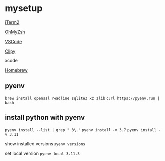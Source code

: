<p align="center">
  <a aria-label="last commit" href="https://github.com/Stegallo/mysetup/commits/main">
    <img alt="" src="https://img.shields.io/github/last-commit/stegallo/mysetup">
  </a>
</p>

# mysetup

[iTerm2](https://iterm2.com/)

[OhMyZsh](https://ohmyz.sh/)

[VSCode](https://code.visualstudio.com/)

[Clipy](https://clipy-app.com/)

xcode

[Homebrew](https://brew.sh/)


## pyenv

```brew install openssl readline sqlite3 xz zlib```
```curl https://pyenv.run | bash```

## install python with pyenv

```pyenv install --list | grep " 3\."```
```pyenv install -v 3.7```
```pyenv install -v 3.11```

show installed versions
```pyenv versions```

set local version
```pyenv local 3.11.3```
